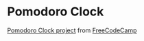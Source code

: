 # Pomodoro Clock

[Pomodoro Clock project](https://www.freecodecamp.com/challenges/build-a-pomodoro-clock) from [FreeCodeCamp](https://www.freecodecamp.com)
